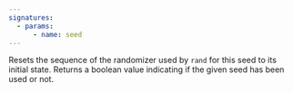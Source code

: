 ```yaml
---
signatures:
  - params:
      - name: seed
---
```


Resets the sequence of the randomizer used by `rand` for this seed to its
initial state. Returns a boolean value indicating if the given seed has been
used or not.
